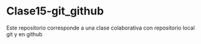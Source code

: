 # Clase15-git_github
Este repositorio corresponde a una clase colaborativa con repositorio local git y en github
